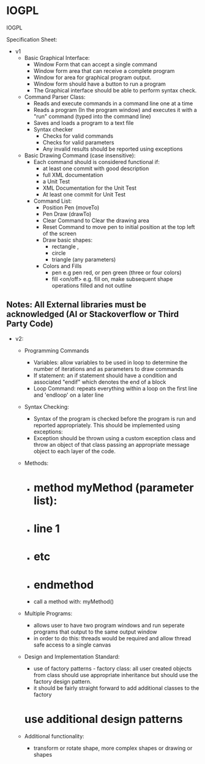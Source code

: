 # IOGPL

IOGPL 

Specification Sheet:
- v1
	- Basic Graphical Interface:
		- Window Form that can accept a single command
		- Window form area that can receive a complete program
		- Window for area for graphical program output.
		- Window form should have a button to run a program
		- The Graphical interface should be able to perform syntax check.
	- Command Parser Class:
		- Reads and execute commands in a command line one at a time
		- Reads a program (In the program window) and executes it with a "run" command (typed into the command line)
		- Saves and loads a program to a text file
		- Syntax checker
			- Checks for valid commands
			- Checks for valid parameters
			- Any invalid results should be reported using exceptions 
	- Basic Drawing Command (case insensitive):
		- Each command should is considered functional if: 
			- at least one commit with good description
			- full XML documentation
			- a Unit Test
			- XML Documentation for the Unit Test
			- At least one commit for Unit Test
		- Command List:
			- Position Pen (moveTo)
			- Pen Draw (drawTo)
			- Clear Command to Clear the drawing area
			- Reset Command to move pen to initial position at the top left of the screen
			- Draw basic shapes:
				- rectangle <width>, <height>
				- circle <radius>
				- triangle (any parameters)
			- Colors and Fills
				- pen <color> e.g pen red, or pen green (three or four colors)
				- fill <on/off> e.g. fill on, make subsequent shape operations filled and not outline

## Notes: All External libraries must be acknowledged (AI or Stackoverflow or Third Party Code)

- v2:
	- Programming Commands
		- Variables: allow variables to be used in loop to determine the number of iterations and as parameters to draw commands
		- If statement: an if statement should have a condition and associated "endif" which denotes the end of a block
		- Loop Command: repeats everything within a loop on the first line and 'endloop' on a later line
	- Syntax Checking:
		- Syntax of the program is checked before the program is run and reported appropriately. This should be implemented using exceptions:
		- Exception should be thrown using a custom exception class and throw an object of that class passing an appropriate message object to each layer of the code.
	- Methods:
		- # method myMethod (parameter list):
		-	# line 1
		-	# etc
		- # endmethod
		- call a method with: myMethod(<parameter list>)
	- Multiple Programs:
		- allows user to have two program windows and run seperate programs that output to the same output window
		- in order to do this: threads would be required and allow thread safe access to a single canvas

	- Design and Implementation Standard:
		- use of factory patterns - factory class: all user created objects from class should use appropriate inheritance but should use the factory design pattern. 
		- it should be fairly straight forward to add additional classes to the factory

		# use additional design patterns
	- Additional functionality:
		- transform or rotate shape, more complex shapes or drawing or shapes
